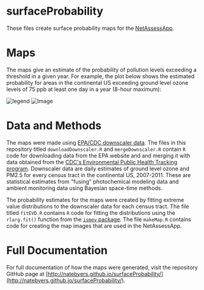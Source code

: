 surfaceProbability
==================
These files create surface probability maps for the [NetAssessApp](https://github.com/LADCO/NetAssessApp).

# Maps
The maps give an estimate of the probability of pollution levels exceeding a threshold in a given year. For example, the plot below shows the estimated probability for areas in the continental US exceeding ground level ozone levels of 75 ppb at least one day in a year (8-hour maximum):

![legend](https://raw.githubusercontent.com/LADCO/NetAssessApp/eric/www/images/probLegend.png)
![Image](https://raw.githubusercontent.com/LADCO/NetAssessApp/eric/www/images/o3_75.png)

# Data and Methods
The maps were made using [EPA/CDC downscaler data](http://www.epa.gov/nerlesd1/land-sci/lcb/lcb_faqsd.html). The files in this repository titled ```downloadDownscaler.R``` and ```mergeDownscaler.R``` contain ```R``` code for downloading data from the EPA website and and merging it with data obtained from the [CDC's Environmental Public Health Tracking program](http://ephtracking.cdc.gov/showHome.action). Downscaler data are daily estimates of ground level ozone and PM2.5 for every census tract in the continental US, 2007-2011. These are statistical estimates from "fusing" photochemical modeling data and ambient monitoring data using Bayesian space-time methods.

The probability estimates for the maps were created by fitting extreme value distributions to the downscaler data for each census tract. The file titled ```fitEVD.R``` contains ```R``` code for fitting the distributions using the ```rlarg.fit()``` function from the [```ismev``` package](http://cran.r-project.org/web/packages/ismev/index.html). The file ```makeMap.R``` contains code for creating the map images that are used in the NetAssessApp.

# Full Documentation
For full documentation of how the maps were generated, visit the repository GitHub page at [http://natebyers.github.io/surfaceProbability/](http://natebyers.github.io/surfaceProbability/).


